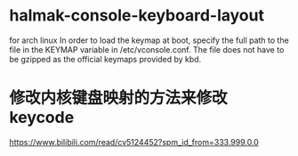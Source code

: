 # halmak-console-keyboard-layout
for arch linux
 In order to load the keymap at boot, specify the full path to the file in the KEYMAP variable in /etc/vconsole.conf. The file does not have to be gzipped as the official keymaps provided by kbd.

# 修改内核键盘映射的方法来修改keycode 
https://www.bilibili.com/read/cv5124452?spm_id_from=333.999.0.0
